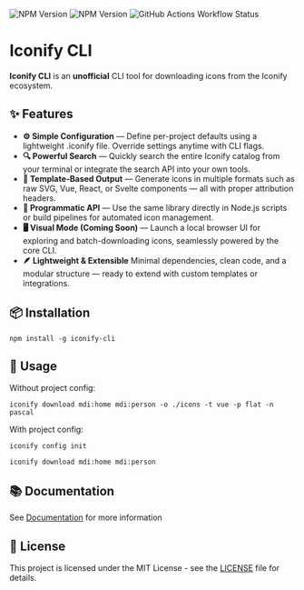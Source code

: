 ![NPM Version](https://img.shields.io/npm/v/%40bytelab.studio%2Ficonify-cli)
![NPM Version](https://img.shields.io/npm/l/%40bytelab.studio%2Ficonify-cli)
![GitHub Actions Workflow Status](https://img.shields.io/github/actions/workflow/status/bytelab-studio/iconify-cli/cd.yml?label=CD)

# Iconify CLI

**Iconify CLI** is an **unofficial** CLI tool for downloading icons from the Iconify ecosystem.

## ✨ Features

- **⚙️ Simple Configuration** —
  Define per-project defaults using a lightweight .iconify file. Override settings anytime with CLI flags.
- **🔍 Powerful Search** —
  Quickly search the entire Iconify catalog from your terminal or integrate the search API into your own tools.
- **🧩 Template-Based Output** —
  Generate icons in multiple formats such as raw SVG, Vue, React, or Svelte components — all with proper
  attribution headers.
- **🧠 Programmatic API** —
  Use the same library directly in Node.js scripts or build pipelines for automated icon management.
- **🖥️ Visual Mode (Coming Soon)** —
  Launch a local browser UI for exploring and batch-downloading icons, seamlessly powered by the core CLI.
- **🪶 Lightweight & Extensible**
  Minimal dependencies, clean code, and a modular structure — ready to extend with custom templates or
  integrations.

## 📦 Installation

```shell
npm install -g iconify-cli
```

## 🚀 Usage

Without project config:

```shell
iconify download mdi:home mdi:person -o ./icons -t vue -p flat -n pascal
```

With project config:

```shell
iconify config init
```

```shell
iconify download mdi:home mdi:person
```

## 📚 Documentation

See [Documentation](https://iconify-cli.bytelab.studio/) for more information

## 📝 License

This project is licensed under the MIT License - see the [LICENSE](LICENSE) file for details.